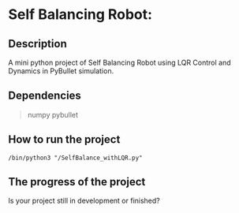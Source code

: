 # Self Balancing Robot:

## Description
A mini python project of Self Balancing Robot using LQR Control and Dynamics in PyBullet simulation.

## Dependencies
> numpy
> pybullet

## How to run the project
```/bin/python3 "/SelfBalance_withLQR.py"```

## The progress of the project
Is your project still in development or finished? 